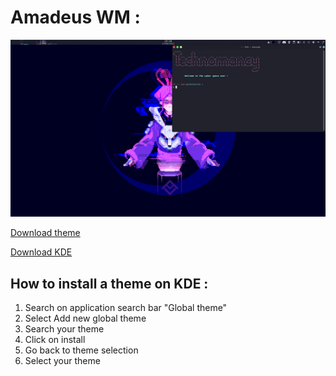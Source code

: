 
# Amadeus WM :

![image1](https://github.com/0x307845/unixporn/blob/main/dracula/src/Screenshot_20210627_203810.png)

[Download theme](https://store.kde.org/p/1370871)

[Download KDE](https://kde.org/download/)

## How to install a theme on KDE :
  1. Search on application search bar "Global theme"
  2. Select Add new global theme
  3. Search your theme
  4. Click on install
  5. Go back to theme selection
  6. Select your theme

